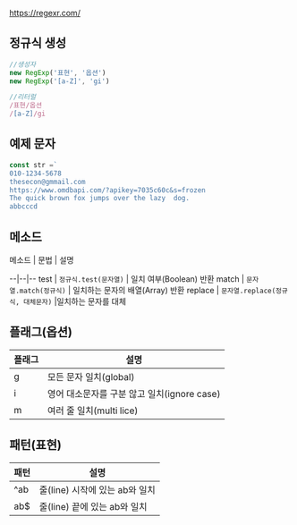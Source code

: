 


https://regexr.com/

## 정규식 생성

```js
//생성자
new RegExp('표현', '옵션')
new RegExp('[a-Z]', 'gi')

//리터럴
/표현/옵션
/[a-Z]/gi
```

## 예제 문자

```js
const str =`
010-1234-5678
thesecon@gmmail.com
https://www.omdbapi.com/?apikey=7035c60c&s=frozen
The quick brown fox jumps over the lazy  dog.
abbcccd

```

## 메소드

메소드 | 문법 | 설명

--|--|--
test | `정규식.test(문자열)` | 일치 여부(Boolean) 반환
match | `문자열.match(정규식)` | 일치하는 문자의 배열(Array)
반환
replace | `문자열.replace(정규식, 대체문자)` |일치하는
문자를 대체

## 플래그(옵션)

플래그 | 설명
--|--
g | 모든 문자 일치(global)
i | 영어 대소문자를 구분 않고 일치(ignore case)
m | 여러 줄 일치(multi lice)

## 패턴(표현)

패턴 | 설명
--|--
^ab | 줄(line) 시작에 있는 ab와 일치
ab$ | 줄(line) 끝에 있는 ab와 일치